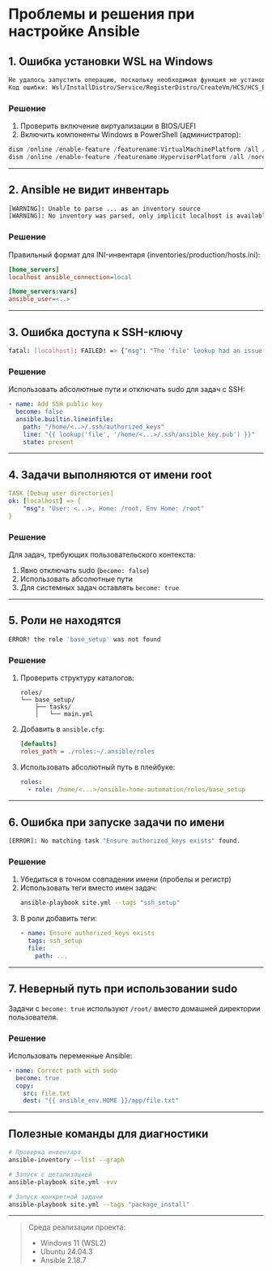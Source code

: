 # Проблемы и решения при настройке Ansible

## 1. Ошибка установки WSL на Windows
```bash
Не удалось запустить операцию, поскольку необходимая функция не установлена.
Код ошибки: Wsl/InstallDistro/Service/RegisterDistro/CreateVm/HCS/HCS_E_SERVICE_NOT_AVAILABLE
```

### Решение
1. Проверить включение виртуализации в BIOS/UEFI
2. Включить компоненты Windows в PowerShell (администратор):
```powershell
dism /online /enable-feature /featurename:VirtualMachinePlatform /all /norestart
dism /online /enable-feature /featurename:HypervisorPlatform /all /norestart
```

---

## 2. Ansible не видит инвентарь
```bash
[WARNING]: Unable to parse ... as an inventory source
[WARNING]: No inventory was parsed, only implicit localhost is available
```

### Решение
Правильный формат для INI-инвентаря (inventories/production/hosts.ini):
```ini
[home_servers]
localhost ansible_connection=local

[home_servers:vars]
ansible_user=<..>
```

---

## 3. Ошибка доступа к SSH-ключу
```bash
fatal: [localhost]: FAILED! => {"msg": "The 'file' lookup had an issue accessing the file '~/.ssh/id_ed25519.pub'"}
```

### Решение
Использовать абсолютные пути и отключать sudo для задач с SSH:
```yaml
- name: Add SSH public key
  become: false
  ansible.builtin.lineinfile:
    path: "/home/<..>/.ssh/authorized_keys"
    line: "{{ lookup('file', '/home/<...>/.ssh/ansible_key.pub') }}"
    state: present
```

---

## 4. Задачи выполняются от имени root
```yaml
TASK [Debug user directories] 
ok: [localhost] => {
    "msg": "User: <...>, Home: /root, Env Home: /root"
}
```

### Решение
Для задач, требующих пользовательского контекста:
1. Явно отключать sudo (`become: false`)
2. Использовать абсолютные пути
3. Для системных задач оставлять `become: true`

---

## 5. Роли не находятся
```bash
ERROR! the role 'base_setup' was not found
```

### Решение
1. Проверить структуру каталогов:
   ```
   roles/
   └── base_setup/
       ├── tasks/
       │   └── main.yml
   ```
2. Добавить в `ansible.cfg`:
   ```ini
   [defaults]
   roles_path = ./roles:~/.ansible/roles
   ```
3. Использовать абсолютный путь в плейбуке:
   ```yaml
   roles:
     - role: /home/<...>/ansible-home-automation/roles/base_setup
   ```

---

## 6. Ошибка при запуске задачи по имени
```bash
[ERROR]: No matching task "Ensure authorized_keys exists" found.
```

### Решение
1. Убедиться в точном совпадении имени (пробелы и регистр)
2. Использовать теги вместо имен задач:
   ```bash
   ansible-playbook site.yml --tags "ssh_setup"
   ```
3. В роли добавить теги:
   ```yaml
   - name: Ensure authorized_keys exists
     tags: ssh_setup
     file:
       path: ...
   ```

---

## 7. Неверный путь при использовании sudo
Задачи с `become: true` используют `/root/` вместо домашней директории пользователя.

### Решение
Использовать переменные Ansible:
```yaml
- name: Correct path with sudo
  become: true
  copy:
    src: file.txt
    dest: "{{ ansible_env.HOME }}/app/file.txt"
```

---

## Полезные команды для диагностики
```bash
# Проверка инвентаря
ansible-inventory --list --graph

# Запуск с детализацией
ansible-playbook site.yml -vvv

# Запуск конкретной задачи
ansible-playbook site.yml --tags "package_install"
```

---

> Среда реализации проекта:
> - Windows 11 (WSL2)
> - Ubuntu 24.04.3
> - Ansible 2.18.7
